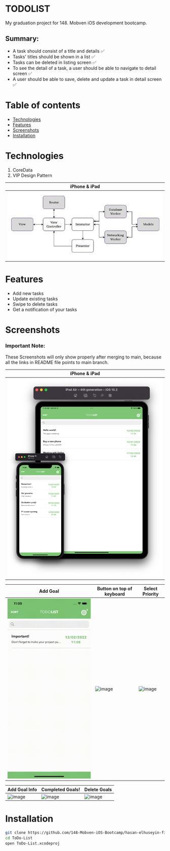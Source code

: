 # TODO**LIST**
My graduation project for 148. Mobven iOS development bootcamp.


## Summary:

* A task should consist of a title and details ✅
* Tasks' titles should be shown in a list ✅
* Tasks can be deleted in listing screen ✅
* To see the detail of a task, a user should be able to navigate to detail screen ✅
* A user should be able to save, delete and update a task in detail screen ✅


Table of contents
=================

<!--ts-->
   * [Technologies](#technologies)
   * [Features](#features)
   * [Screenshots](#screenshots)
   * [Installation](#installation)
<!--te-->

Technologies
============
1. CoreData
2. VIP Design Pattern

| iPhone & iPad |
| ------------- |
| ![image](https://github.com/148-Mobven-iOS-Bootcamp/hasan-elhuseyin-final-project/blob/readme/ReadmeFiles/vip.jpeg) |


Features
========
+ Add new tasks
+ Update existing tasks
+ Swipe to delete tasks
+ Get a notification of your tasks


Screenshots
===========

### Important Note:
These Screenshots will only show properly after merging to main, because all the links in README file points to main branch.

| iPhone & iPad |
| ------------- |
| ![image](https://github.com/148-Mobven-iOS-Bootcamp/hasan-elhuseyin-final-project/blob/readme/ReadmeFiles/devices.png) |

| Add Goal | Button on top of keyboard | Select Priority |
| -------- | ------------------------- | --------------- |
| ![image](https://github.com/148-Mobven-iOS-Bootcamp/hasan-elhuseyin-final-project/blob/readme/ReadmeFiles/addtask.gif)  | ![image](https://github.com/148-Mobven-iOS-Bootcamp/hasan-elhuseyin-final-project/blob/readme/ReadmeFiles/keyboard.gif) |  ![image](https://github.com/148-Mobven-iOS-Bootcamp/hasan-elhuseyin-final-project/blob/readme/ReadmeFiles/priority.gif) |

| Add Goal Info | Completed Goals! | Delete Goals |
| ------------- | ---------------- | ------------ |
| ![image](https://github.com/148-Mobven-iOS-Bootcamp/hasan-elhuseyin-final-project/blob/readme/ReadmeFiles/descriptionandpoints.gif) | ![image](https://github.com/148-Mobven-iOS-Bootcamp/hasan-elhuseyin-final-project/blob/readme/ReadmeFiles/complete.gif) | ![image](https://github.com/148-Mobven-iOS-Bootcamp/hasan-elhuseyin-final-project/blob/readme/ReadmeFiles/delete.gif) |

Installation
============

```bash 
git clone https://github.com/148-Mobven-iOS-Bootcamp/hasan-elhuseyin-final-project.git
cd ToDo-List
open ToDo-List.xcodeproj
```
